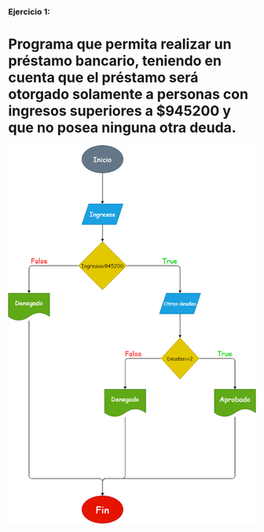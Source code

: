 ### Ejercicio 1:

# Programa que permita realizar un préstamo bancario, teniendo en cuenta que el préstamo será otorgado solamente a personas con ingresos superiores a $945200 y que no posea ninguna otra deuda.

![Diagrama de flujo](diagrama.png "diagrama de flujo")